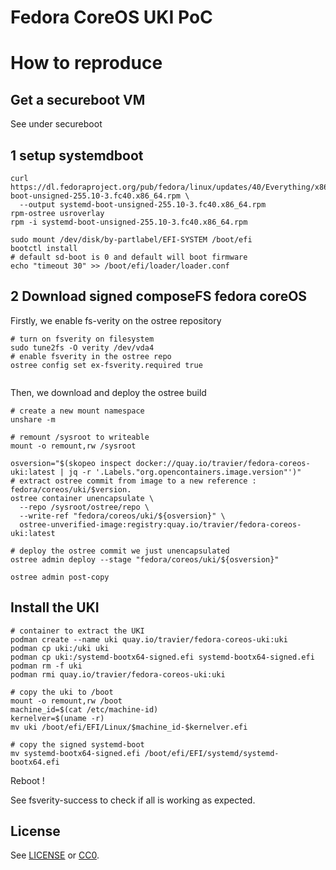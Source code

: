 # Fedora CoreOS UKI PoC


# How to reproduce

## Get a secureboot VM
See under secureboot

## 1 setup systemdboot

```
curl https://dl.fedoraproject.org/pub/fedora/linux/updates/40/Everything/x86_64/Packages/s/systemd-boot-unsigned-255.10-3.fc40.x86_64.rpm \ 
  --output systemd-boot-unsigned-255.10-3.fc40.x86_64.rpm
rpm-ostree usroverlay
rpm -i systemd-boot-unsigned-255.10-3.fc40.x86_64.rpm

sudo mount /dev/disk/by-partlabel/EFI-SYSTEM /boot/efi
bootctl install
# default sd-boot is 0 and default will boot firmware
echo "timeout 30" >> /boot/efi/loader/loader.conf

```
## 2 Download signed composeFS fedora coreOS 

Firstly, we enable fs-verity on the ostree repository
```
# turn on fsverity on filesystem
sudo tune2fs -O verity /dev/vda4
# enable fsverity in the ostree repo
ostree config set ex-fsverity.required true
  
```

Then, we download and deploy the ostree build 
```
# create a new mount namespace
unshare -m

# remount /sysroot to writeable
mount -o remount,rw /sysroot

osversion="$(skopeo inspect docker://quay.io/travier/fedora-coreos-uki:latest | jq -r '.Labels."org.opencontainers.image.version"')"
# extract ostree commit from image to a new reference : fedora/coreos/uki/$version.
ostree container unencapsulate \
  --repo /sysroot/ostree/repo \
  --write-ref "fedora/coreos/uki/${osversion}" \
  ostree-unverified-image:registry:quay.io/travier/fedora-coreos-uki:latest

# deploy the ostree commit we just unencapsulated
ostree admin deploy --stage "fedora/coreos/uki/${osversion}"

ostree admin post-copy

```

## Install the UKI
```
# container to extract the UKI
podman create --name uki quay.io/travier/fedora-coreos-uki:uki
podman cp uki:/uki uki
podman cp uki:/systemd-bootx64-signed.efi systemd-bootx64-signed.efi
podman rm -f uki
podman rmi quay.io/travier/fedora-coreos-uki:uki

# copy the uki to /boot
mount -o remount,rw /boot
machine_id=$(cat /etc/machine-id)
kernelver=$(uname -r)
mv uki /boot/efi/EFI/Linux/$machine_id-$kernelver.efi

# copy the signed systemd-boot
mv systemd-bootx64-signed.efi /boot/efi/EFI/systemd/systemd-bootx64.efi
```
Reboot !

See fsverity-success to check if all is working as expected.
## License

See [LICENSE](LICENSE) or [CC0](https://creativecommons.org/public-domain/cc0/).
